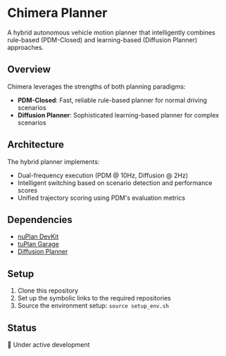 # Chimera Planner

A hybrid autonomous vehicle motion planner that intelligently combines rule-based (PDM-Closed) and learning-based (Diffusion Planner) approaches.

## Overview

Chimera leverages the strengths of both planning paradigms:
- **PDM-Closed**: Fast, reliable rule-based planner for normal driving scenarios
- **Diffusion Planner**: Sophisticated learning-based planner for complex scenarios

## Architecture

The hybrid planner implements:
- Dual-frequency execution (PDM @ 10Hz, Diffusion @ 2Hz)
- Intelligent switching based on scenario detection and performance scores
- Unified trajectory scoring using PDM's evaluation metrics

## Dependencies

- [nuPlan DevKit](https://github.com/motional/nuplan-devkit)
- [tuPlan Garage](https://github.com/autonomousvision/tuplan_garage)
- [Diffusion Planner](https://github.com/ZiYunan/Diffusion-Planner)

## Setup

1. Clone this repository
2. Set up the symbolic links to the required repositories
3. Source the environment setup: `source setup_env.sh`

## Status

🚧 Under active development
